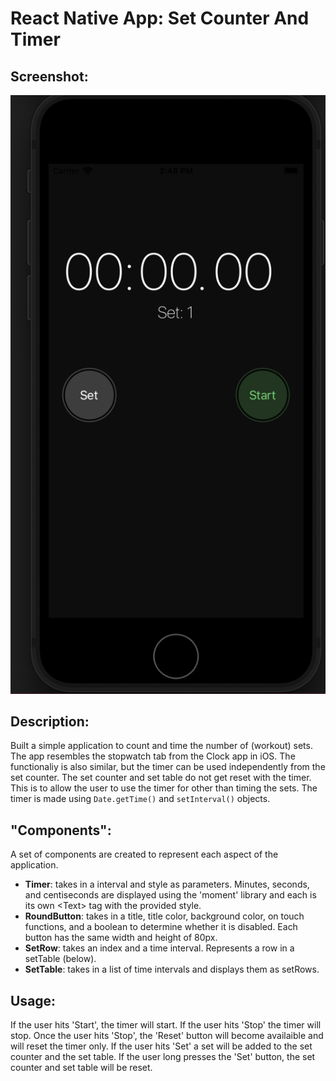 # React Native App: Set Counter And Timer

## Screenshot: 
![Image of iPhone emulator](emulator_ios.PNG)

## Description: 
Built a simple application to count and time the number of (workout) sets. The app resembles the stopwatch tab from the Clock app in iOS. The functionaliy is also similar, but the timer can be used independently from the set counter. The set counter and set table do not get reset with the timer. This is to allow the user to use the timer for other than timing the sets. The timer is made using `Date.getTime()` and `setInterval()` objects. 

## "Components":
A set of components are created to represent each aspect of the application.

* **Timer**: takes in a interval and style as parameters. Minutes, seconds, and centiseconds are displayed using the 'moment' library and each is its own \<Text> tag with the provided style. 
* **RoundButton**: takes in a title, title color, background color, on touch functions, and a boolean to determine whether it is disabled. Each button has the same width and height of 80px. 
* **SetRow**: takes an index and a time interval. Represents a row in a setTable (below). 
* **SetTable**: takes in a list of time intervals and displays them as setRows. 

## Usage: 
If the user hits 'Start', the timer will start. If the user hits 'Stop' the timer will stop. Once the user hits 'Stop', the 'Reset' button will become availaible and will reset the timer only. If the user hits 'Set' a set will be added to the set counter and the set table. If the user long presses the 'Set' button, the set counter and set table will be reset. 
